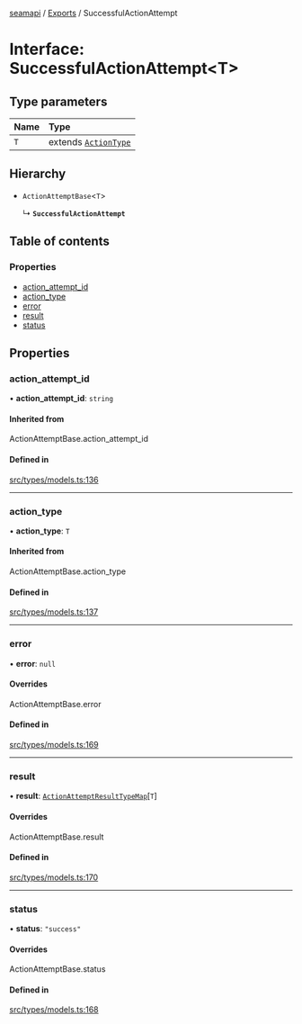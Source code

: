 [seamapi](../README.md) / [Exports](../modules.md) / SuccessfulActionAttempt

# Interface: SuccessfulActionAttempt<T\>

## Type parameters

| Name | Type |
| :------ | :------ |
| `T` | extends [`ActionType`](../modules.md#actiontype) |

## Hierarchy

- `ActionAttemptBase`<`T`\>

  ↳ **`SuccessfulActionAttempt`**

## Table of contents

### Properties

- [action\_attempt\_id](SuccessfulActionAttempt.md#action_attempt_id)
- [action\_type](SuccessfulActionAttempt.md#action_type)
- [error](SuccessfulActionAttempt.md#error)
- [result](SuccessfulActionAttempt.md#result)
- [status](SuccessfulActionAttempt.md#status)

## Properties

### action\_attempt\_id

• **action\_attempt\_id**: `string`

#### Inherited from

ActionAttemptBase.action\_attempt\_id

#### Defined in

[src/types/models.ts:136](https://github.com/seamapi/javascript/blob/main/src/types/models.ts#L136)

___

### action\_type

• **action\_type**: `T`

#### Inherited from

ActionAttemptBase.action\_type

#### Defined in

[src/types/models.ts:137](https://github.com/seamapi/javascript/blob/main/src/types/models.ts#L137)

___

### error

• **error**: ``null``

#### Overrides

ActionAttemptBase.error

#### Defined in

[src/types/models.ts:169](https://github.com/seamapi/javascript/blob/main/src/types/models.ts#L169)

___

### result

• **result**: [`ActionAttemptResultTypeMap`](ActionAttemptResultTypeMap.md)[`T`]

#### Overrides

ActionAttemptBase.result

#### Defined in

[src/types/models.ts:170](https://github.com/seamapi/javascript/blob/main/src/types/models.ts#L170)

___

### status

• **status**: ``"success"``

#### Overrides

ActionAttemptBase.status

#### Defined in

[src/types/models.ts:168](https://github.com/seamapi/javascript/blob/main/src/types/models.ts#L168)
